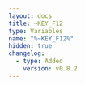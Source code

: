```yaml
---
layout: docs
title: ~KEY_F12
type: Variables
name: "%~KEY_F12%"
hidden: true
changelog:
  - type: Added
    version: v0.8.2
---
```

